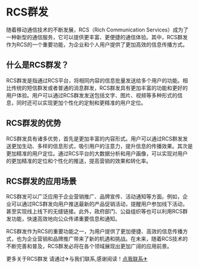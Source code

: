 # RCS群发

随着移动通信技术的不断发展，RCS（Rich Communication Services）成为了一种新型的通信服务，它可以提供更丰富、更便捷的通信体验。其中，RCS群发作为RCS的一个重要功能，为企业和个人用户提供了更加高效的信息传播方式。

## 什么是RCS群发？

RCS群发是指通过RCS平台，将相同内容的信息批量发送给多个用户的功能。相比传统的短信群发或者普通的消息群发，RCS群发具有更加丰富的功能和更好的用户体验。用户可以通过RCS群发发送包括文字、图片、视频等多种形式的信息，同时还可以实现更加个性化的定制和更精准的用户定位。

## RCS群发的优势

RCS群发具有诸多优势，首先是更加丰富的内容形式。用户可以通过RCS群发发送更加生动、多样的信息形式，吸引用户的注意力，提升信息的传播效果。其次是更加精准的用户定位。通过RCS平台的大数据分析和用户画像，可以实现对用户的更加精准的定位和个性化的推送，提高营销的效果和转化率。

## RCS群发的应用场景

RCS群发可以广泛应用于企业营销推广、品牌宣传、活动通知等方面。例如，企业可以通过RCS群发向用户推送最新的产品促销活动，提醒用户参加线下活动，甚至实现线上线下的无缝链接。此外，政府部门、公益组织等也可以利用RCS群发功能，快速高效地向公众传递重要信息和通知。

RCS群发作为RCS的重要功能之一，为用户提供了更加便捷、高效的信息传播方式，也为企业营销和品牌推广带来了新的机遇和挑战。在未来，随着RCS技术的不断完善和普及，RCS群发必将在各个领域展现出更加广阔的应用前景。

更多关于RCS群发 请通过✈与我们联系,感谢阅读！[点我联系✈](https://home.k02.cc)